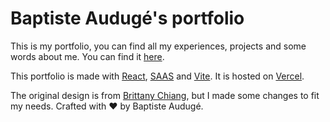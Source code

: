 # Baptiste Audugé's portfolio

This is my portfolio, you can find all my experiences, projects and some words about me.
You can find it [here](https://www.auduge.com/).

This portfolio is made with [React](https://reactjs.org/), [SAAS](https://sass-lang.com/) and [Vite](https://vitejs.dev/).
It is hosted on [Vercel](https://vercel.com/).

The original design is from [Brittany Chiang](https://github.com/bchiang7), but I made some changes to fit my needs.
Crafted with ❤️ by Baptiste Audugé.